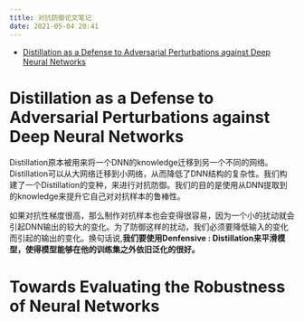 ```yaml
---
title: 对抗防御论文笔记
date: 2021-05-04 20:41
---
```


- [Distillation as a Defense to Adversarial Perturbations against Deep Neural Networks](#distillation-as-a-defense-to-adversarial-perturbations-against-deep-neural-networks)

# Distillation as a Defense to Adversarial Perturbations against Deep Neural Networks

Distillation原本被用来将一个DNN的knowledge迁移到另一个不同的网络。Distillation可以从大网络迁移到小网络，从而降低了DNN结构的复杂性。我们构建了一个Distillation的变种，来进行对抗防御。我们的目的是使用从DNN提取到的knowledge来提升它自己对对抗样本的鲁棒性。

 如果对抗性梯度很高，那么制作对抗样本也会变得很容易，因为一个小的扰动就会引起DNN输出的较大的变化。为了防御这样的扰动，我们必须要降低输入的变化而引起的输出的变化。换句话说,**我们要使用Denfensive \: Distillation来平滑模型，使得模型能够在他的训练集之外依旧泛化的很好。**

# Towards Evaluating the Robustness of Neural Networks   

